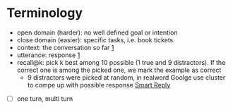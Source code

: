 # Terminology

- open domain (harder): no well defined goal or intention
- close domain (easier): specific tasks, i.e. book tickets
- context: the conversation so far [1][1]
- utterance: response [1][1]
- recall@k: pick k best among 10 possible (1 true and 9 distractors). If the correct one is among the picked one, we mark the example as correct
  - 9 distractors were picked at random, in realword Goolge use cluster to compe up with possible response [Smart Reply][2]
- [ ] one turn, multi turn

[1]: http://www.wildml.com/2016/07/deep-learning-for-chatbots-2-retrieval-based-model-tensorflow/
[2]: https://arxiv.org/abs/1606.04870